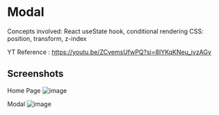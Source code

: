 # Modal

Concepts involved: 
React useState hook, conditional rendering 
CSS: position, transform, z-index

YT Reference : https://youtu.be/ZCvemsUfwPQ?si=8IYKqKNeu_ivzAGv

## Screenshots
Home Page 
![image](https://github.com/SudirKrishnaaRS/FE-Machine-Coding-Interview-Questions/assets/67383465/64e19784-a4b9-4df8-9259-d75e1d18ae8f)

Modal 
![image](https://github.com/SudirKrishnaaRS/FE-Machine-Coding-Interview-Questions/assets/67383465/c8ff2ad2-a013-447a-9776-f2fe102014ee)

